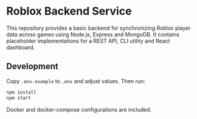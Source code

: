 # Roblox Backend Service

This repository provides a basic backend for synchronizing Roblox player data across games using Node.js, Express and MongoDB. It contains placeholder implementations for a REST API, CLI utility and React dashboard.

## Development

Copy `.env.example` to `.env` and adjust values. Then run:

```bash
npm install
npm start
```

Docker and docker-compose configurations are included.
